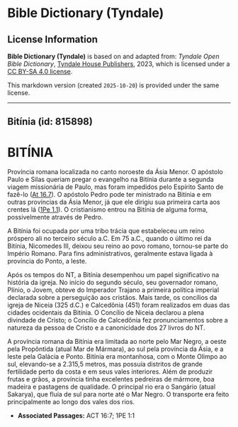# Bible Dictionary (Tyndale)

## License Information

**Bible Dictionary (Tyndale)** is based on and adapted from: _Tyndale Open Bible Dictionary_, [Tyndale House Publishers](https://tyndaleopenresources.com/), 2023, which is licensed under a [CC BY-SA 4.0 license](https://creativecommons.org/licenses/by-sa/4.0/legalcode.en).

This markdown version (created `2025-10-20`) is provided under the same license.



--------------------------------

## Bitínia (id: 815898)

BITÍNIA
=======

Província romana localizada no canto noroeste da Ásia Menor. O apóstolo Paulo e Silas queriam pregar o evangelho na Bitínia durante a segunda viagem missionária de Paulo, mas foram impedidos pelo Espírito Santo de fazê\-lo ([At 16\.7](https://ref.ly/Acts16:7)). O apóstolo Pedro pode ter ministrado na Bitínia e em outras províncias da Ásia Menor, já que ele dirigiu sua primeira carta aos crentes lá ([1Pe 1\.1](https://ref.ly/1Pet1:1)). O cristianismo entrou na Bitínia de alguma forma, possivelmente através de Pedro.

A Bitínia foi ocupada por uma tribo trácia que estabeleceu um reino próspero ali no terceiro século a.C. Em 75 a.C., quando o último rei da Bitínia, Nicomedes III, deixou seu reino ao povo romano, tornou\-se parte do Império Romano. Para fins administrativos, geralmente estava ligada à província do Ponto, a leste.

Após os tempos do NT, a Bitínia desempenhou um papel significativo na história da igreja. No início do segundo século, seu governador romano, Plínio, o Jovem, obteve do Imperador Trajano a primeira política imperial declarada sobre a perseguição aos cristãos. Mais tarde, os concílios da igreja de Niceia (325 d.C.) e Calcedônia (451\) foram realizados em duas das cidades ocidentais da Bitínia. O Concílio de Niceia declarou a plena divindade de Cristo; o Concílio de Calcedônia fez pronunciamentos sobre a natureza da pessoa de Cristo e a canonicidade dos 27 livros do NT.

A província romana da Bitínia era limitada ao norte pelo Mar Negro, a oeste pela Propôntida (atual Mar de Mármara), ao sul pela província da Ásia, e a leste pela Galácia e Ponto. Bitínia era montanhosa, com o Monte Olimpo ao sul, elevando\-se a 2\.315,5 metros, mas possuía distritos de grande fertilidade perto da costa e em seus vales interiores. Além de produzir frutas e grãos, a província tinha excelentes pedreiras de mármore, boa madeira e pastagens de qualidade. O principal rio era o Sangário (atual Sakarya), que fluía de sul para norte até o Mar Negro. O transporte era feito principalmente ao longo dos vales dos rios.

* **Associated Passages:** ACT 16:7; 1PE 1:1

